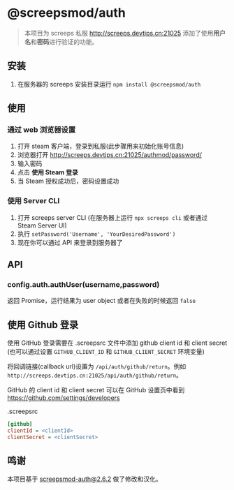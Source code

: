 # @screepsmod/auth

> 本项目为 screeps 私服 <http://screeps.devtips.cn:21025> 添加了使用**用户名**和**密码**进行验证的功能。

## 安装 

1. 在服务器的 screeps 安装目录运行 `npm install @screepsmod/auth`

## 使用

### 通过 web 浏览器设置

1. 打开 steam 客户端，登录到私服(此步骤用来初始化账号信息)
2. 浏览器打开 <http://screeps.devtips.cn:21025/authmod/password/>
3. 输入密码
4. 点击 **使用 Steam 登录**
5. 当 Steam 授权成功后，密码设置成功

### 使用 Server CLI

1. 打开 screeps server CLI (在服务器上运行 `npx screeps cli` 或者通过 Steam Server UI)
2. 执行 `setPassword('Username', 'YourDesiredPassword')`
3. 现在你可以通过 API 来登录到服务器了

## API

### config.auth.authUser(username,password)

返回 Promise，运行结果为 user object 或者在失败的时候返回 `false`

## 使用 Github 登录

使用 GitHub 登录需要在 .screepsrc 文件中添加 github client id 和 client secret
(也可以通过设置 `GITHUB_CLIENT_ID` 和 `GITHUB_CLIENT_SECRET` 环境变量)

将回调链接(callback url)设置为 `/api/auth/github/return`。例如 `http://screeps.devtips.cn:21025/api/auth/github/return`。

GitHub 的 client id 和 client secret 可以在 GitHub 设置页中看到 https://github.com/settings/developers

.screepsrc
```ini
[github]
clientId = <clientId>
clientSecret = <clientSecret>
```

## 鸣谢

本项目基于 [screepsmod-auth@2.6.2](https://github.com/ScreepsMods/screepsmod-auth) 做了修改和汉化。
